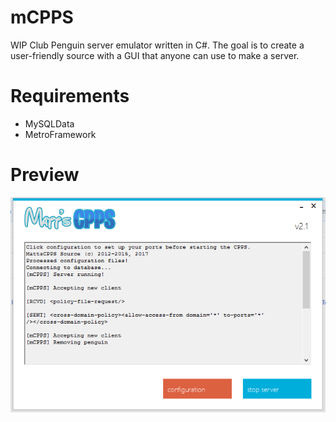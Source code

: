 # mCPPS
WIP Club Penguin server emulator written in C#. The goal is to create a user-friendly source with a GUI that anyone can use to make a server.

# Requirements
* MySQLData
* MetroFramework

# Preview
![alt text](https://raw.githubusercontent.com/mh9924/mCPPS/master/screens/mCPPS1.png)

